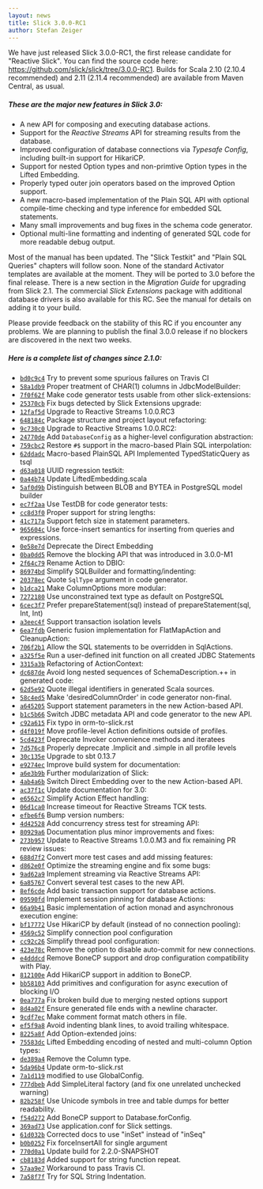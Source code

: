 ```yaml
---
layout: news
title: Slick 3.0.0-RC1
author: Stefan Zeiger
---
```

We have just released Slick 3.0.0-RC1, the first release candidate for "Reactive Slick".
You can find the source code here: <https://github.com/slick/slick/tree/3.0.0-RC1>.
Builds for Scala 2.10 (2.10.4 recommended) and 2.11 (2.11.4 recommended) are available
from Maven Central, as usual.

##### These are the major new features in Slick 3.0:

* A new API for composing and executing database actions.
* Support for the *Reactive Streams* API for streaming results from the database.
* Improved configuration of database connections via *Typesafe Config*, including built-in
  support for HikariCP.
* Support for nested Option types and non-primtive Option types in the Lifted Embedding.
* Properly typed outer join operators based on the improved Option support.
* A new macro-based implementation of the Plain SQL API with optional compile-time checking
  and type inference for embedded SQL statements.
* Many small improvements and bug fixes in the schema code generator.
* Optional multi-line formatting and indenting of generated SQL code for more readable
  debug output.

Most of the manual has been updated. The "Slick Testkit" and "Plain SQL Queries" chapters will follow soon.
None of the standard Activator templates are available at the moment. They will be ported to 3.0 before the
final release. There is a new section in the *Migration Guide* for upgrading from Slick 2.1.
The commercial *Slick Extensions* package with additional database drivers is also available for this RC.
See the manual for details on adding it to your build.

Please provide feedback on the stability of this RC if you encounter any problems. We are planning to
publish the final 3.0.0 release if no blockers are discovered in the next two weeks.

##### Here is a complete list of changes since 2.1.0:

* [``bd0c9c4``](https://github.com/slick/slick/commit/bd0c9c4182f695cad88da2653f4f7168e60dad6e) Try to prevent some spurious failures on Travis CI
* [``58a1db9``](https://github.com/slick/slick/commit/58a1db9a9301e68ac8f9732f992d9897f404e376) Proper treatment of CHAR(1) columns in JdbcModelBuilder:
* [``7f0f62f``](https://github.com/slick/slick/commit/7f0f62fadf4c92be32d54de2f24062a0fbfbe179) Make code generator tests usable from other slick-extensions:
* [``25370cb``](https://github.com/slick/slick/commit/25370cb5ecf9f7c396d97dced6a30d331a0f4792) Fix bugs detected by Slick Extensions upgrade:
* [``12faf5d``](https://github.com/slick/slick/commit/12faf5df07a897ac1a59037bd66ee8416e175455) Upgrade to Reactive Streams 1.0.0.RC3
* [``648184c``](https://github.com/slick/slick/commit/648184c7cb710563d07b859891ed7fe46d06849d) Package structure and project layout refactoring:
* [``9c730c0``](https://github.com/slick/slick/commit/9c730c09de3721060f2939182cbd1cd7e219d277) Upgrade to Reactive Streams 1.0.0.RC2:
* [``24770de``](https://github.com/slick/slick/commit/24770deae18b20771ea94c0d4c3ca06154ccd338) Add `DatabaseConfig` as a higher-level configuration abstraction:
* [``759cbc2``](https://github.com/slick/slick/commit/759cbc2ab18c6f147f83237322eaf6622bcea4d3) Restore `#$` support in the macro-based Plain SQL interpolation:
* [``62ddadc``](https://github.com/slick/slick/commit/62ddadc84ecf4aefe2fdc580945d263edd203772) Macro-based PlainSQL API Implemented TypedStaticQuery as tsql
* [``d63a018``](https://github.com/slick/slick/commit/d63a0183bdb2748d83f88ccf2d81670ff89914a7) UUID regression testkit:
* [``0a44b74``](https://github.com/slick/slick/commit/0a44b74cf043fbad9092dcfcecde85549d850133) Update LiftedEmbedding.scala
* [``5af0d9b``](https://github.com/slick/slick/commit/5af0d9b4d0bafffc9d3a592469ac54a7113b9ae8) Distinguish between BLOB and BYTEA in PostgreSQL model builder
* [``ec7f2aa``](https://github.com/slick/slick/commit/ec7f2aac7e8c93546dae3307c153c683b9d156fd) Use TestDB for code generator tests:
* [``cc8d3f0``](https://github.com/slick/slick/commit/cc8d3f0c76b10ddf74a6cd35436e3a41956ae284) Proper support for string lengths:
* [``41c717a``](https://github.com/slick/slick/commit/41c717ac0bc2d9ad3e026d2af2fa021e525b6499) Support fetch size in statement parameters.
* [``965604c``](https://github.com/slick/slick/commit/965604c6f8285bea6454576652b167f9b337cf46) Use force-insert semantics for inserting from queries and expressions.
* [``0e58e7d``](https://github.com/slick/slick/commit/0e58e7d4c24a747989466ff36961e1f0ea8a5d7d) Deprecate the Direct Embedding
* [``0ba0dd5``](https://github.com/slick/slick/commit/0ba0dd5efcdeaed38e9387e8fe4700f4a6b4b18e) Remove the blocking API that was introduced in 3.0.0-M1
* [``2f64c79``](https://github.com/slick/slick/commit/2f64c795bc0a7131d3df5b684adb767433043b34) Rename Action to DBIO:
* [``86974bd``](https://github.com/slick/slick/commit/86974bd16b7c972467fe436027c97e9317488ad7) Simplify SQLBuilder and formatting/indenting:
* [``20378ec``](https://github.com/slick/slick/commit/20378ecfb58b6f49a4171cd4f154c84b04591877) Quote `SqlType` argument in code generator.
* [``b1dca21``](https://github.com/slick/slick/commit/b1dca21e42a7778469cf7c0227dc10ed046d25fc) Make ColumnOptions more modular:
* [``7272180``](https://github.com/slick/slick/commit/727218018d0554f9802bdc5e69a5f579c3c40cb4) Use unconstrained text type as default on PostgreSQL
* [``6cec3f7``](https://github.com/slick/slick/commit/6cec3f77131c78f61cec10a8e51cfb037daafbf8) Prefer prepareStatement(sql) instead of prepareStatement(sql, Int, Int)
* [``a3eec4f``](https://github.com/slick/slick/commit/a3eec4f970d8f2d391a6a79f30084d167b4039b1) Support transaction isolation levels
* [``6ea7fdb``](https://github.com/slick/slick/commit/6ea7fdba9bcfd40f8871d22f21230e99ded55ff8) Generic fusion implementation for FlatMapAction and CleanupAction:
* [``706f2b1``](https://github.com/slick/slick/commit/706f2b1d3dc8adbceddf77a6ae4750264ff30dc3) Allow the SQL statements to be overridden in SqlActions.
* [``a325f5e``](https://github.com/slick/slick/commit/a325f5ee0511bda0558607759262ab4dfc18be97) Run a user-defined init function on all created JDBC Statements
* [``3315a3b``](https://github.com/slick/slick/commit/3315a3bcd187e504110a28f027532b3710b8e217) Refactoring of ActionContext:
* [``dc687de``](https://github.com/slick/slick/commit/dc687de449a515d2d89a43e12fc3d61f52ade2d8) Avoid long nested sequences of SchemaDescription.++ in generated code:
* [``62d5e92``](https://github.com/slick/slick/commit/62d5e922806f46d7ffaba661df33b3b060b03f8e) Quote illegal identifiers in generated Scala sources.
* [``58c4ed5``](https://github.com/slick/slick/commit/58c4ed5fb624861c6f0c3e80eadd0123e7e9a6a8) Make 'desiredColumnOrder' in code generator non-final.
* [``a645205``](https://github.com/slick/slick/commit/a645205019e9b1cf067d4feee73a48c5a6d3fd8c) Support statement parameters in the new Action-based API.
* [``b1c5b66``](https://github.com/slick/slick/commit/b1c5b66a36f33c3bc75ea5227e30ac36e1c3f0da) Switch JDBC metadata API and code generator to the new API.
* [``c92a615``](https://github.com/slick/slick/commit/c92a61556b72e6fff48a65c0d8bee978947c764f) Fix typo in orm-to-slick.rst
* [``d4f019f``](https://github.com/slick/slick/commit/d4f019fc13e9cd0311e85152488b63cba44e7119) Move profile-level Action definitions outside of profiles.
* [``5cd423f``](https://github.com/slick/slick/commit/5cd423fd30012440f48da27e87f10b4d5c29c97c) Deprecate Invoker convenience methods and iteratees
* [``7d576c8``](https://github.com/slick/slick/commit/7d576c817cd0b02c3c8a59940fb5282c0e59f7e1) Properly deprecate .Implicit and .simple in all profile levels
* [``30c135e``](https://github.com/slick/slick/commit/30c135ea8b1b49053b31d73a13a2418450a928ef) Upgrade to sbt 0.13.7
* [``e9274ec``](https://github.com/slick/slick/commit/e9274ecbbae9591e09853f50020e16ea8d0b0bc7) Improve build system for documentation:
* [``a6e3b9b``](https://github.com/slick/slick/commit/a6e3b9b2085d2f953083681d74f7c587e5afe3ec) Further modularization of Slick:
* [``4ab4a6b``](https://github.com/slick/slick/commit/4ab4a6b3b0aec6bf7da06bfd07721251c8f9c46c) Switch Direct Embedding over to the new Action-based API.
* [``ac37f1c``](https://github.com/slick/slick/commit/ac37f1cc723af230e2a25339114c316b7f14a804) Update documentation for 3.0:
* [``e6562c7``](https://github.com/slick/slick/commit/e6562c7e7fc29ae81e37b84bda3347e83323a08c) Simplify Action Effect handling:
* [``06d1ca0``](https://github.com/slick/slick/commit/06d1ca0621628ebb48e33a6569c2cb9017e450b6) Increase timeout for Reactive Streams TCK tests.
* [``efbe6f6``](https://github.com/slick/slick/commit/efbe6f60f85adf442f2ea84956fa7157885f54c3) Bump version numbers:
* [``4d42528``](https://github.com/slick/slick/commit/4d4252800991e26c3a7ac5a14209ed99958545d4) Add concurrency stress test for streaming API:
* [``80929a6``](https://github.com/slick/slick/commit/80929a693e90bbff7914aa9543cb9b33e6fbace6) Documentation plus minor improvements and fixes:
* [``273b957``](https://github.com/slick/slick/commit/273b957ea106dea73a571e29c57c795f3eb4447f) Update to Reactive Streams 1.0.0.M3 and fix remaining PR review issues:
* [``688d7f2``](https://github.com/slick/slick/commit/688d7f2a3e470974dabd190868610c9fae432149) Convert more test cases and add missing features:
* [``d862e0f``](https://github.com/slick/slick/commit/d862e0fa26c22b0e2eb8d7e63971b5623f225130) Optimize the streaming engine and fix some bugs:
* [``9ad62a9``](https://github.com/slick/slick/commit/9ad62a9ef25e0e06431ca6cb9d1483dd9e61edf3) Implement streaming via Reactive Streams API:
* [``6a85767``](https://github.com/slick/slick/commit/6a85767e32e710f0f2deb5430180d0619ff7d927) Convert several test cases to the new API.
* [``8ef6cde``](https://github.com/slick/slick/commit/8ef6cde487c00a1c7d4c520d6baf844ce698da43) Add basic transaction support for database actions.
* [``09590fd``](https://github.com/slick/slick/commit/09590fd98ed259e8f93d84970f49db7f4af39a1b) Implement session pinning for database Actions:
* [``66a9b41``](https://github.com/slick/slick/commit/66a9b4100c458272727643f81e886f6546c41706) Basic implementation of action monad and asynchronous execution engine:
* [``bf17772``](https://github.com/slick/slick/commit/bf17772049fd8856f45f01ec6d84dee03fa484b3) Use HikariCP by default (instead of no connection pooling):
* [``4569c52``](https://github.com/slick/slick/commit/4569c52f51d93e9c76555d490a4617724cef444d) Simplify connection pool configuration
* [``cc92c26``](https://github.com/slick/slick/commit/cc92c2636950d9e6514b9fafddaf6167de72b164) Simplify thread pool configuration:
* [``423e78c``](https://github.com/slick/slick/commit/423e78c14c3dfe6cb6c20b8035a4e6e4174b3013) Remove the option to disable auto-commit for new connections.
* [``e4dddcd``](https://github.com/slick/slick/commit/e4dddcd68ca9eaff0db61363fa5241aefb174451) Remove BoneCP support and drop configuration compatibility with Play.
* [``812100e``](https://github.com/slick/slick/commit/812100ea27de131589bfd12b4ab96a170e75b480) Add HikariCP support in addition to BoneCP.
* [``bb58103``](https://github.com/slick/slick/commit/bb5810338810171b2500d33469ec845b8afabfea) Add primitives and configuration for async execution of blocking I/O
* [``0ea777a``](https://github.com/slick/slick/commit/0ea777af215a53b7600035617dde8ff7aa3f0338) Fix broken build due to merging nested options support
* [``8d4a02f``](https://github.com/slick/slick/commit/8d4a02f8172cfde56792292a8592690a7ca2b4de) Ensure generated file ends with a newline character.
* [``9cdf7ec``](https://github.com/slick/slick/commit/9cdf7ec90c7a4b9bfdd429e6e73b52aa0f152b9c) Make comment format match others in file.
* [``ef5f9a8``](https://github.com/slick/slick/commit/ef5f9a8eaffd03c45294dadbe7dbd1c1546bc6b8) Avoid indenting blank lines, to avoid trailing whitespace.
* [``8225a8f``](https://github.com/slick/slick/commit/8225a8fea649b7055d6e232b841a1b9983214b04) Add Option-extended joins:
* [``75583dc``](https://github.com/slick/slick/commit/75583dc07717ef18652e243b76e4486ba50efc4b) Lifted Embedding encoding of nested and multi-column Option types:
* [``de389a4``](https://github.com/slick/slick/commit/de389a4dc6451f601e824d61f5991cebb597e8b1) Remove the Column type.
* [``5da96b4``](https://github.com/slick/slick/commit/5da96b4438402dce44de27d3ae9351a9b3be9ec7) Update orm-to-slick.rst
* [``7a1d119``](https://github.com/slick/slick/commit/7a1d119f78595af6b6aad8757beba4d20ba872d7) modified to use GlobalConfig.
* [``777dbeb``](https://github.com/slick/slick/commit/777dbeb006a64fb54db7631d57cede0e8a269d94) Add SimpleLiteral factory (and fix one unrelated unchecked warning)
* [``82b258f``](https://github.com/slick/slick/commit/82b258f2d00c53b0eefc09d07704868ce1a4e4fe) Use Unicode symbols in tree and table dumps for better readability.
* [``f54d272``](https://github.com/slick/slick/commit/f54d272744e7b41bc2d3c258d7792a7e1e1a446b) Add BoneCP support to Database.forConfig.
* [``369ad73``](https://github.com/slick/slick/commit/369ad732467a547db79ed3ca7237636bd915fecc) Use application.conf for Slick settings.
* [``61d032b``](https://github.com/slick/slick/commit/61d032b1d2b7939fffc52fec4445dce98d7cadcd) Corrected docs to use "inSet" instead of "inSeq"
* [``b0b0252``](https://github.com/slick/slick/commit/b0b02526bc40350f48718977a5972f025b13e3ca) Fix forceInsertAll for single argument
* [``770d0a1``](https://github.com/slick/slick/commit/770d0a110ff2fb5cf8409ba60e49508c35c01ded) Update build for 2.2.0-SNAPSHOT
* [``cb8183d``](https://github.com/slick/slick/commit/cb8183da2af0eef0969083b47093e2c0c95dcdd0) Added support for string function repeat.
* [``57aa9e7``](https://github.com/slick/slick/commit/57aa9e7b9f5e2ff51f0af51b3fc64b7eaa8d5bf9) Workaround to pass Travis CI.
* [``7a58f7f``](https://github.com/slick/slick/commit/7a58f7f77d1440091bb70762daf62d0d8876f3b1) Try for SQL String Indentation.
